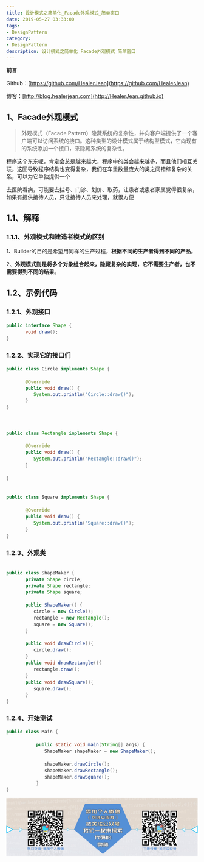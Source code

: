 ```yaml
---
title: 设计模式之简单化_Facade外观模式_简单窗口
date: 2019-05-27 03:33:00
tags: 
- DesignPattern
category: 
- DesignPattern
description: 设计模式之简单化_Facade外观模式_简单窗口
---
```




**前言**     

 Github：[https://github.com/HealerJean](https://github.com/HealerJean)         

 博客：[http://blog.healerjean.com](http://HealerJean.github.io)       



## 1、Facade外观模式   



> 外观模式（Facade Pattern）隐藏系统的复杂性，并向客户端提供了一个客户端可以访问系统的接口。这种类型的设计模式属于结构型模式，它向现有的系统添加一个接口，来隐藏系统的复杂性。    



程序这个东东呢，肯定会总是越来越大，程序中的类会越来越多，而且他们相互关联，这回导致程序结构也变得复杂，我们在车里数量庞大的类之间错综复杂的关系，可以为它单独提供一个      

去医院看病，可能要去挂号、门诊、划价、取药，让患者或患者家属觉得很复杂，如果有提供接待人员，只让接待人员来处理，就很方便   



## 1.1、解释   

### 1.1.1、外观模式和建造者模式的区别

1、Builder的目的是希望用同样的生产过程，**根据不同的生产者得到不同的产品**。    

2、**外观模式则是将多个对象组合起来，隐藏复杂的实现，它不需要生产者，也不需要得到不同的结果**。






## 1.2、示例代码
### 1.2.1、外观接口


```java
public interface Shape {
	   void draw();
}

```


### 1.2.2、实现它的接口们


```java
public class Circle implements Shape {

	   @Override
	   public void draw() {
	      System.out.println("Circle::draw()");
	   }
}



public class Rectangle implements Shape {

	   @Override
	   public void draw() {
	      System.out.println("Rectangle::draw()");
	   }

}


public class Square implements Shape {

	   @Override
	   public void draw() {
	      System.out.println("Square::draw()");
	   }
}


```

### 1.2.3、外观类

```java

public class ShapeMaker {
	   private Shape circle;
	   private Shape rectangle;
	   private Shape square;

	   public ShapeMaker() {
	      circle = new Circle();
	      rectangle = new Rectangle();
	      square = new Square();
	   }

	   public void drawCircle(){
	      circle.draw();
	   }
	   public void drawRectangle(){
	      rectangle.draw();
	   }
	   public void drawSquare(){
	      square.draw();
	   }
}


```

### 1.2.4、开始测试


```java
public class Main {
	
		   public static void main(String[] args) {
		      ShapeMaker shapeMaker = new ShapeMaker();

		      shapeMaker.drawCircle();
		      shapeMaker.drawRectangle();
		      shapeMaker.drawSquare();        
		   }
}


```







![](https://raw.githubusercontent.com/HealerJean/HealerJean.github.io/master/assets/img/artical_bottom.jpg)



<!-- Gitalk 评论 start  -->

<link rel="stylesheet" href="https://unpkg.com/gitalk/dist/gitalk.css">
<script src="https://unpkg.com/gitalk@latest/dist/gitalk.min.js"></script> 
<div id="gitalk-container"></div>    
 <script type="text/javascript">
    var gitalk = new Gitalk({
		clientID: `1d164cd85549874d0e3a`,
		clientSecret: `527c3d223d1e6608953e835b547061037d140355`,
		repo: `HealerJean.github.io`,
		owner: 'HealerJean',
		admin: ['HealerJean'],
		id: '1tA6Xbs3dkquWHEc',
    });
    gitalk.render('gitalk-container');
</script> 
<!-- Gitalk end -->


